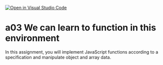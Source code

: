 [![Open in Visual Studio Code](https://classroom.github.com/assets/open-in-vscode-f059dc9a6f8d3a56e377f745f24479a46679e63a5d9fe6f495e02850cd0d8118.svg)](https://classroom.github.com/online_ide?assignment_repo_id=5819041&assignment_repo_type=AssignmentRepo)
# a03 We can learn to function in this environment
In this assignment, you will implement JavaScript functions according to a specification and manipulate object and array data.
